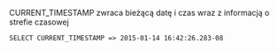 CURRENT_TIMESTAMP zwraca bieżącą datę i czas wraz z informacją o strefie czasowej
```
SELECT CURRENT_TIMESTAMP => 2015-01-14 16:42:26.283-08
```
